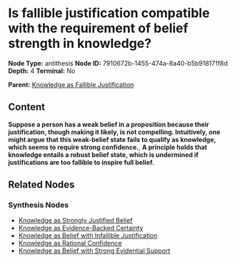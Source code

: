 # Is fallible justification compatible with the requirement of belief strength in knowledge?

**Node Type:** antithesis
**Node ID:** 7910672b-1455-474a-8a40-b5b918171f8d
**Depth:** 4
**Terminal:** No

**Parent:** [Knowledge as Fallible Justification](knowledge-as-fallible-justification-synthesis-6512ed5b-3df0-4e76-97cf-4ac0a09a6999.md)

## Content

**Suppose a person has a weak belief in a proposition because their justification, though making it likely, is not compelling. Intuitively, one might argue that this weak-belief state fails to qualify as knowledge, which seems to require strong confidence.**, **A principle holds that knowledge entails a robust belief state, which is undermined if justifications are too fallible to inspire full belief.**

## Related Nodes

### Synthesis Nodes

- [Knowledge as Strongly Justified Belief](knowledge-as-strongly-justified-belief-synthesis-e4a573e3-2c5e-45fa-9689-d62069ab610f.md)
- [Knowledge as Evidence-Backed Certainty](knowledge-as-evidence-backed-certainty-synthesis-80d58c3f-cb29-4af0-adf2-edf2a425b386.md)
- [Knowledge as Belief with Infallible Justification](knowledge-as-belief-with-infallible-justification-synthesis-a6844f56-d257-48c2-acb0-4ae3439c2ed6.md)
- [Knowledge as Rational Confidence](knowledge-as-rational-confidence-synthesis-8feac0d3-965e-469a-8d98-5fcef1290926.md)
- [Knowledge as Belief with Strong Evidential Support](knowledge-as-belief-with-strong-evidential-support-synthesis-abb8b7a8-0883-468e-ac63-6e60563b33fb.md)
